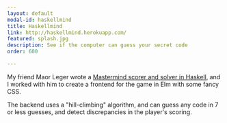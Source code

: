 ```yaml
---
layout: default
modal-id: haskellmind
title: Haskellmind
link: http://haskellmind.herokuapp.com/
featured: splash.jpg
description: See if the computer can guess your secret code
order: 600

---
```


My friend Maor Leger wrote a [Mastermind scorer and solver in Haskell](https://github.com/maorleger/mastermind), and I worked with him to create a frontend for the game in Elm with some fancy CSS.

The backend uses a "hill-climbing" algorithm, and can guess any code in 7 or less guesses, and detect discrepancies in the player's scoring.
